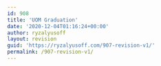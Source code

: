 ```yaml
---
id: 908
title: 'UOM Graduation'
date: '2020-12-04T01:16:24+00:00'
author: ryzalyusoff
layout: revision
guid: 'https://ryzalyusoff.com/907-revision-v1/'
permalink: /907-revision-v1/
---
```



